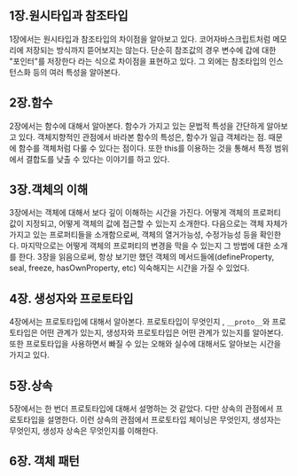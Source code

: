 
## 1장.원시타입과 참조타입 

1장에서는 원시타입과 참조타입의 차이점을 알아보고 있다. 코어자바스크립트처럼 메모리에 저장되는 방식까지 뜯어보지는 않는다. 단순히 참조값의 경우 변수에 갑에 대한 "포인터"를 저장한다 라는 식으로 차이점을 표현하고 있다. 그 외에는 참조타입의 인스턴스화 등의 여러 특성을 알아본다. 

## 2장.함수 

2장에서는 함수에 대해서 알아본다. 함수가 가지고 있는 문법적 특성을 간단하게 알아보고 있다. 객체지향적인 관점에서 바라본 함수의 특성은, 함수가 일급 객체라는 점. 때문에 함수를 객체처럼 다룰 수 있다는 점이다. 또한 this를 이용하는 것을 통해서 특정 범위에서 결합도를 낮출 수 있다는 이야기를 하고 있다. 

## 3장.객체의 이해 

3장에서는 객체에 대해서 보다 깊이 이해하는 시간을 가진다. 어떻게 객체의 프로퍼티 값이 지정되고, 어떻게 객체의 값에 접근할 수 있는지 소개한다. 다음으로는 객체 자체가 가지고 있는 프로퍼티들을 소개함으로써, 객체의 열거가능성, 수정가능성 등을 확인한다. 마지막으로는 어떻게 객체의 프로퍼티의 변경을 막을 수 있는지 그 방법에 대한 소개를 한다. 3장을 읽음으로써, 항상 보기만 했던 객체의 메서드들에(defineProperty, seal, freeze, hasOwnProperty, etc) 익숙해지는 시간을 가질 수 있었다. 


## 4장. 생성자와 프로토타입 

4장에서는 프로토타입에 대해서 알아본다. 프로토타입이 무엇인지 , `__proto__`와 프로토타입은 어떤 관계가 있는지, 생성자와 프로토타입은 어떤 관계가 있는지를 알아본다. 또한 프로토타입을 사용하면서 빠질 수 있는 오해와 실수에 대해서도 알아보는 시간을 가지고 있다. 


## 5장.상속 

5장에서는 한 번더 프로토타입에 대해서 설명하는 것 같았다. 다만 상속의 관점에서 프로토타입을 설명한다. 이런 상속의 관점에서 프로토타입 체이닝은 무엇인지, 생성자는 무엇인지, 생성자 상속은 무엇인지를 이해한다. 


## 6장. 객체 패턴
